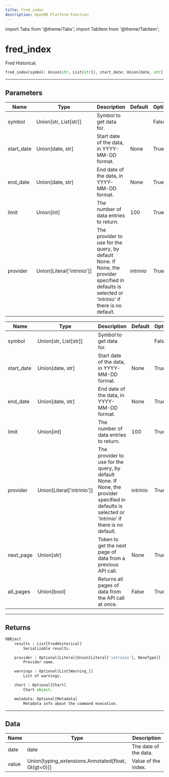 ```yaml
---
title: fred_index
description: OpenBB Platform Function
---
```


import Tabs from '@theme/Tabs';
import TabItem from '@theme/TabItem';

# fred_index

Fred Historical.

```python wordwrap
fred_index(symbol: Union[str, List[str]], start_date: Union[date, str] = None, end_date: Union[date, str] = None, limit: Union[int] = 100, provider: Union[Literal[str]] = intrinio)
```

---

## Parameters

<Tabs>
<TabItem value="standard" label="Standard">

| Name | Type | Description | Default | Optional |
| ---- | ---- | ----------- | ------- | -------- |
| symbol | Union[str, List[str]] | Symbol to get data for. |  | False |
| start_date | Union[date, str] | Start date of the data, in YYYY-MM-DD format. | None | True |
| end_date | Union[date, str] | End date of the data, in YYYY-MM-DD format. | None | True |
| limit | Union[int] | The number of data entries to return. | 100 | True |
| provider | Union[Literal['intrinio']] | The provider to use for the query, by default None. If None, the provider specified in defaults is selected or 'intrinio' if there is no default. | intrinio | True |
</TabItem>

<TabItem value='intrinio' label='intrinio'>

| Name | Type | Description | Default | Optional |
| ---- | ---- | ----------- | ------- | -------- |
| symbol | Union[str, List[str]] | Symbol to get data for. |  | False |
| start_date | Union[date, str] | Start date of the data, in YYYY-MM-DD format. | None | True |
| end_date | Union[date, str] | End date of the data, in YYYY-MM-DD format. | None | True |
| limit | Union[int] | The number of data entries to return. | 100 | True |
| provider | Union[Literal['intrinio']] | The provider to use for the query, by default None. If None, the provider specified in defaults is selected or 'intrinio' if there is no default. | intrinio | True |
| next_page | Union[str] | Token to get the next page of data from a previous API call. | None | True |
| all_pages | Union[bool] | Returns all pages of data from the API call at once. | False | True |
</TabItem>

</Tabs>

---

## Returns

```python wordwrap
OBBject
    results : List[FredHistorical]
        Serializable results.

    provider : Optional[Literal[Union[Literal['intrinio'], NoneType]]
        Provider name.

    warnings : Optional[List[Warning_]]
        List of warnings.

    chart : Optional[Chart]
        Chart object.

    metadata: Optional[Metadata]
        Metadata info about the command execution.
```

---

## Data

<Tabs>
<TabItem value="standard" label="Standard">

| Name | Type | Description |
| ---- | ---- | ----------- |
| date | date | The date of the data. |
| value | Union[typing_extensions.Annotated[float, Gt(gt=0)]] | Value of the index. |
</TabItem>

</Tabs>


